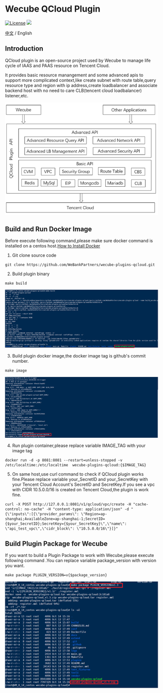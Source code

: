 # Wecube QCloud Plugin
[![License](https://img.shields.io/badge/License-Apache%202.0-blue.svg)](https://opensource.org/licenses/Apache-2.0)
![](https://img.shields.io/badge/language-golang-orang.svg)

[中文](README.md) / English

## Introduction

QCloud plugin is an open-source project used by Wecube to manage life cycle of IAAS and PAAS resource on Tencent Cloud.

It provides basic resource manangement and some advanced apis to support more complicated context,like create subnet with route table,query resource type and region with ip address,create loadbalancer and associate backend host with no need to care CLB(tencent cloud loadbalancer) listener,etc.

<img src="./docs/compile/images/plugin_function_en.png" />


## Build and Run Docker Image

Before execute following command,please make sure docker command is installed on a centos host.[How to Install Docker](https://docs.docker.com/install/linux/docker-ce/centos/)

1. Git clone source code 
```
git clone https://github.com/WeBankPartners/wecube-plugins-qcloud.git
```

2. Build plugin binary
```
make build 
```
![qcloud_build](docs/compile/images/qcloud_build.png)

3. Build plugin docker image,the docker image tag is github's commit number.
```
make image
```
![qcloud_image](docs/compile/images/qcloud_image.png)

4. Run plugin container,please replace variable IMAGE_TAG with your image tag
```
docker run -d -p 8081:8081 --restart=unless-stopped -v /etc/localtime:/etc/localtime  wecube-plugins-qcloud:{$IMAGE_TAG}
```

5. On same host,use curl command to check if QCloud plugin works fine.Please replace variable your_SecretID and your_SecretKey with your Tencent Cloud Account's SecretID and SecretKey.If you see a vpc with CIDR 10.5.0.0/16 is created on Tencent Cloud,the plugin is work fine.
```
curl -X POST http://127.0.0.1:8081/v1/qcloud/vpc/create -H "cache-control: no-cache" -H "content-type: application/json" -d "{\"inputs\":[{\"provider_params\": \"Region=ap-shanghai;AvailableZone=ap-shanghai-1;SecretID={$your_SecretID};SecretKey={$your_SecretKey}\",\"name\": \"api_test_vpc\",\"cidr_block\": \"10.5.0.0/16\"}]}"
```

## Build Plugin Package for Wecube

If you want to build a Plugin Package to work with Wecube,please execute following command .You can replace variable package_version with version you want.
```
make package PLUGIN_VERSION=v{$package_version}
```
![qcloud_package](docs/compile/images/qcloud_plugin_package.png)




